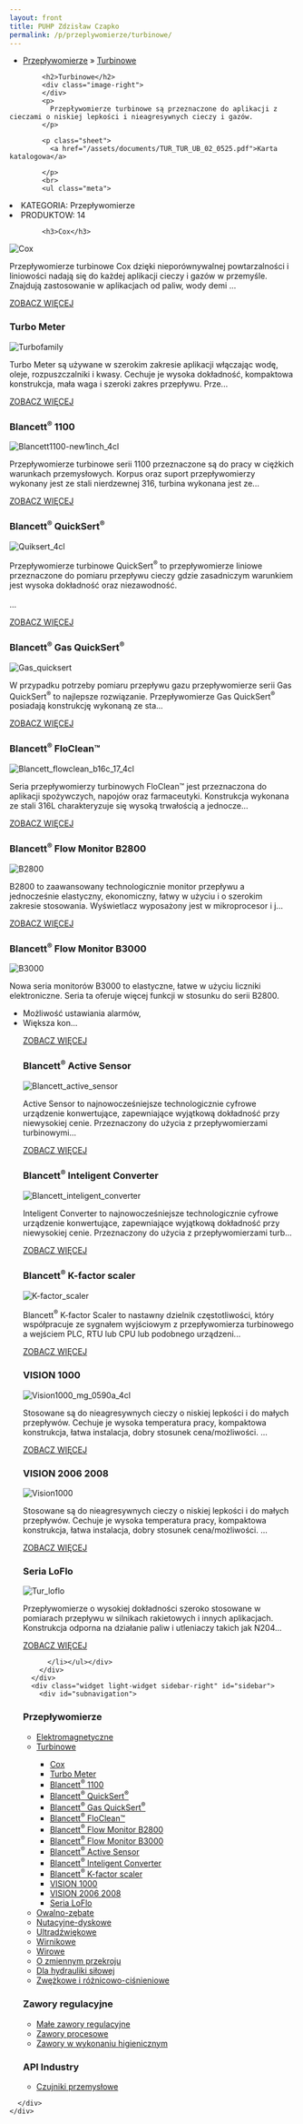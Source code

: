 ```yaml
---
layout: front
title: PUHP Zdzisław Czapko
permalink: /p/przeplywomierze/turbinowe/
---
```


<div id="content">
  <div class="wrapper-with-color-background">
    <div class="content-area-blog blog-background-sidebar-right">
      <div class="mainarea-left" id="mainarea">
        <div class="blogpost-blog3">
          <div class="post-content">
            <ul class="meta">
<li>
<a href="/p/przeplywomierze">Przepływomierze</a>
»
<a href="/p/przeplywomierze/turbinowe">Turbinowe</a>
</li>
</ul>

            <h2>Turbinowe</h2>
            <div class="image-right">
            </div>
            <p>
              Przepływomierze turbinowe są przeznaczone do aplikacji z cieczami o niskiej lepkości i nieagresywnych cieczy i gazów.
            </p>
            
            <p class="sheet">
              <a href="/assets/documents/TUR_TUR_UB_02_0525.pdf">Karta katalogowa</a>

            </p>
            <br>
            <ul class="meta">
<li>
KATEGORIA:
Przepływomierze
</li>
<li>
PRODUKTOW:
14
</li>
</ul>

            <h3>Cox</h3>
<span class="blog-img-wrapper">
<img alt="Cox" src="/assets/images/katalog_produktow/przeplywomierze/turbinowe/Cox.jpg">

</span>
<p>
Przepływomierze turbinowe Cox dzięki nieporównywalnej powtarzalności i liniowości nadają się do każdej aplikacji cieczy i gazów w przemyśle. Znajdują zastosowanie w aplikacjach od paliw, wody demi ...
</p>
<p class="separator">
<a class="more-link" href="/p/przeplywomierze/turbinowe/cox">
<span class="button-clear">ZOBACZ WIĘCEJ</span>
</a>

</p>
<h3>Turbo Meter</h3>
<span class="blog-img-wrapper">
<img alt="Turbofamily" src="/assets/images/katalog_produktow/przeplywomierze/turbinowe/TurboFamily.jpg">

</span>
<p>
Turbo Meter są używane w szerokim zakresie aplikacji włączając wodę, oleje, rozpuszczalniki i kwasy. Cechuje je wysoka dokładność, kompaktowa konstrukcja, mała waga i szeroki zakres przepływu. Prze...
</p>
<p class="separator">
<a class="more-link" href="/p/przeplywomierze/turbinowe/turbo-meter">
<span class="button-clear">ZOBACZ WIĘCEJ</span>
</a>

</p>
<h3>Blancett<sup>®</sup> 1100</h3>
<span class="blog-img-wrapper">
<img alt="Blancett1100-new1inch_4cl" src="/assets/images/katalog_produktow/przeplywomierze/turbinowe/Blancett1100-New1Inch_4Cl.png">

</span>
<p>
Przepływomierze turbinowe serii 1100 przeznaczone są do pracy w ciężkich warunkach przemysłowych. Korpus oraz suport przepływomierzy wykonany jest ze stali nierdzewnej 316, turbina wykonana jest ze...
</p>
<p class="separator">
<a class="more-link" href="/p/przeplywomierze/turbinowe/blancett-sup-sup-1100">
<span class="button-clear">ZOBACZ WIĘCEJ</span>
</a>

</p>
<h3>Blancett<sup>®</sup> QuickSert<sup>®</sup></h3>
<span class="blog-img-wrapper">
<img alt="Quiksert_4cl" src="/assets/images/katalog_produktow/przeplywomierze/turbinowe/Quiksert_4Cl.png">

</span>
<p>
Przepływomierze turbinowe QuickSert<sup>®</sup> to przepływomierze liniowe przeznaczone do pomiaru przepływu cieczy gdzie zasadniczym warunkiem jest wysoka dokładność oraz niezawodność.<br><br>...
</p>
<p class="separator">
<a class="more-link" href="/p/przeplywomierze/turbinowe/blancett-sup-sup-quicksert-sup-sup">
<span class="button-clear">ZOBACZ WIĘCEJ</span>
</a>

</p>
<h3>Blancett<sup>®</sup> Gas QuickSert<sup>®</sup></h3>
<span class="blog-img-wrapper">
<img alt="Gas_quicksert" src="/assets/images/katalog_produktow/przeplywomierze/turbinowe/Gas_QuickSert.png">

</span>
<p>
W przypadku potrzeby pomiaru przepływu gazu przepływomierze serii Gas QuickSert<sup>®</sup> to najlepsze rozwiązanie. Przepływomierze Gas QuickSert<sup>®</sup> posiadają konstrukcję wykonaną ze sta...
</p>
<p class="separator">
<a class="more-link" href="/p/przeplywomierze/turbinowe/blancett-sup-sup-gas-quicksert-sup-sup">
<span class="button-clear">ZOBACZ WIĘCEJ</span>
</a>

</p>
<h3>Blancett<sup>®</sup> FloClean™</h3>
<span class="blog-img-wrapper">
<img alt="Blancett_flowclean_b16c_17_4cl" src="/assets/images/katalog_produktow/przeplywomierze/turbinowe/Blancett_FlowClean_B16C_17_4Cl.png">

</span>
<p>
Seria przepływomierzy turbinowych FloClean™ jest przeznaczona do aplikacji spożywczych, napojów oraz farmaceutyki. Konstrukcja wykonana ze stali 316L charakteryzuje się wysoką trwałością a jednocze...
</p>
<p class="separator">
<a class="more-link" href="/p/przeplywomierze/turbinowe/blancett-sup-sup-floclean">
<span class="button-clear">ZOBACZ WIĘCEJ</span>
</a>

</p>
<h3>Blancett<sup>®</sup> Flow Monitor B2800</h3>
<span class="blog-img-wrapper">
<img alt="B2800" src="/assets/images/katalog_produktow/przeplywomierze/turbinowe/B2800.png">

</span>
<p>
B2800 to zaawansowany technologicznie monitor przepływu a jednocześnie elastyczny, ekonomiczny, łatwy w użyciu i o&nbsp;szerokim zakresie stosowania. Wyświetlacz wyposażony jest w mikroprocesor i j...
</p>
<p class="separator">
<a class="more-link" href="/p/przeplywomierze/turbinowe/blancett-sup-sup-flow-monitor-b2800">
<span class="button-clear">ZOBACZ WIĘCEJ</span>
</a>

</p>
<h3>Blancett<sup>®</sup> Flow Monitor B3000</h3>
<span class="blog-img-wrapper">
<img alt="B3000" src="/assets/images/katalog_produktow/przeplywomierze/turbinowe/B3000.png">

</span>
<p>
Nowa seria monitorów B3000 to elastyczne, łatwe w użyciu liczniki elektroniczne. Seria ta oferuje więcej funkcji w stosunku do serii B2800. </p><ul><li>Możliwość ustawiania alarmów,</li><li>Większa kon...
<p></p>
<p class="separator">
<a class="more-link" href="/p/przeplywomierze/turbinowe/blancett-sup-sup-flow-monitor-b3000">
<span class="button-clear">ZOBACZ WIĘCEJ</span>
</a>

</p>
<h3>Blancett<sup>®</sup> Active Sensor</h3>
<span class="blog-img-wrapper">
<img alt="Blancett_active_sensor" src="/assets/images/katalog_produktow/przeplywomierze/turbinowe/Blancett_Active_Sensor.png">

</span>
<p>
Active Sensor to najnowocześniejsze technologicznie cyfrowe urządzenie konwertujące, zapewniające wyjątkową dokładność przy niewysokiej cenie. Przeznaczony do użycia z przepływomierzami turbinowymi...
</p>
<p class="separator">
<a class="more-link" href="/p/przeplywomierze/turbinowe/blancett-sup-sup-active-sensor">
<span class="button-clear">ZOBACZ WIĘCEJ</span>
</a>

</p>
<h3>Blancett<sup>®</sup> Inteligent Converter</h3>
<span class="blog-img-wrapper">
<img alt="Blancett_inteligent_converter" src="/assets/images/katalog_produktow/przeplywomierze/turbinowe/Blancett_Inteligent_Converter.png">

</span>
<p>
Inteligent Converter to najnowocześniejsze technologicznie cyfrowe urządzenie konwertujące, zapewniające wyjątkową dokładność przy niewysokiej cenie. Przeznaczony do użycia z przepływomierzami turb...
</p>
<p class="separator">
<a class="more-link" href="/p/przeplywomierze/turbinowe/blancett-sup-sup-inteligent-converter">
<span class="button-clear">ZOBACZ WIĘCEJ</span>
</a>

</p>
<h3>Blancett<sup>®</sup> K-factor scaler</h3>
<span class="blog-img-wrapper">
<img alt="K-factor_scaler" src="/assets/images/katalog_produktow/przeplywomierze/turbinowe/K-factor_scaler.png">

</span>
<p>
Blancett<sup>®</sup> K-factor Scaler to nastawny dzielnik częstotliwości, który współpracuje ze sygnałem wyjściowym z przepływomierza turbinowego a wejściem PLC, RTU lub CPU lub podobnego urządzeni...
</p>
<p class="separator">
<a class="more-link" href="/p/przeplywomierze/turbinowe/blancett-sup-sup-k-factor-scaler">
<span class="button-clear">ZOBACZ WIĘCEJ</span>
</a>

</p>
<h3>VISION 1000</h3>
<span class="blog-img-wrapper">
<img alt="Vision1000_mg_0590a_4cl" src="/assets/images/katalog_produktow/przeplywomierze/turbinowe/Vision1000_MG_0590A_4Cl.jpg">

</span>
<p>
Stosowane są do nieagresywnych cieczy o&nbsp;niskiej lepkości i do małych przepływów. Cechuje je wysoka temperatura pracy, kompaktowa konstrukcja, łatwa instalacja, dobry stosunek cena/możliwości. ...
</p>
<p class="separator">
<a class="more-link" href="/p/przeplywomierze/turbinowe/vision-1000">
<span class="button-clear">ZOBACZ WIĘCEJ</span>
</a>

</p>
<h3>VISION 2006 2008</h3>
<span class="blog-img-wrapper">
<img alt="Vision1000" src="/assets/images/katalog_produktow/przeplywomierze/turbinowe/Vision1000.jpg">

</span>
<p>
Stosowane są do nieagresywnych cieczy o&nbsp;niskiej lepkości i do małych przepływów. Cechuje je wysoka temperatura pracy, kompaktowa konstrukcja, łatwa instalacja, dobry stosunek cena/możliwości. ...
</p>
<p class="separator">
<a class="more-link" href="/p/przeplywomierze/turbinowe/vision-2006-2008">
<span class="button-clear">ZOBACZ WIĘCEJ</span>
</a>

</p>
<h3>Seria LoFlo</h3>
<span class="blog-img-wrapper">
<img alt="Tur_loflo" src="/assets/images/katalog_produktow/przeplywomierze/turbinowe/TUR_LoFlo.jpg">

</span>
<p>
Przepływomierze o&nbsp;wysokiej dokładności szeroko stosowane w pomiarach przepływu w silnikach rakietowych i innych aplikacjach. Konstrukcja odporna na działanie paliw i&nbsp;utleniaczy takich jak N204...
</p>
<p class="separator">
<a class="more-link" href="/p/przeplywomierze/turbinowe/seria-loflo">
<span class="button-clear">ZOBACZ WIĘCEJ</span>
</a>

</p>

          </li></ul></div>
        </div>
      </div>
      <div class="widget light-widget sidebar-right" id="sidebar">
        <div id="subnavigation">
<h3>Przepływomierze</h3>
<ul class="subcategories">
<li class="category"><a href="/p/przeplywomierze/elektromagnetyczne">Elektromagnetyczne</a></li>
<li class="category"><a href="/p/przeplywomierze/turbinowe">Turbinowe</a></li>
<div class="light-widget">
<ul class="products">
<li class="product"><a href="/p/przeplywomierze/turbinowe/cox">Cox</a></li>
<li class="product"><a href="/p/przeplywomierze/turbinowe/turbo-meter">Turbo Meter</a></li>
<li class="product"><a href="/p/przeplywomierze/turbinowe/blancett-sup-sup-1100">Blancett<sup>®</sup> 1100</a></li>
<li class="product"><a href="/p/przeplywomierze/turbinowe/blancett-sup-sup-quicksert-sup-sup">Blancett<sup>®</sup> QuickSert<sup>®</sup></a></li>
<li class="product"><a href="/p/przeplywomierze/turbinowe/blancett-sup-sup-gas-quicksert-sup-sup">Blancett<sup>®</sup> Gas QuickSert<sup>®</sup></a></li>
<li class="product"><a href="/p/przeplywomierze/turbinowe/blancett-sup-sup-floclean">Blancett<sup>®</sup> FloClean™</a></li>
<li class="product"><a href="/p/przeplywomierze/turbinowe/blancett-sup-sup-flow-monitor-b2800">Blancett<sup>®</sup> Flow Monitor B2800</a></li>
<li class="product"><a href="/p/przeplywomierze/turbinowe/blancett-sup-sup-flow-monitor-b3000">Blancett<sup>®</sup> Flow Monitor B3000</a></li>
<li class="product"><a href="/p/przeplywomierze/turbinowe/blancett-sup-sup-active-sensor">Blancett<sup>®</sup> Active Sensor</a></li>
<li class="product"><a href="/p/przeplywomierze/turbinowe/blancett-sup-sup-inteligent-converter">Blancett<sup>®</sup> Inteligent Converter</a></li>
<li class="product"><a href="/p/przeplywomierze/turbinowe/blancett-sup-sup-k-factor-scaler">Blancett<sup>®</sup> K-factor scaler</a></li>
<li class="product"><a href="/p/przeplywomierze/turbinowe/vision-1000">VISION 1000</a></li>
<li class="product"><a href="/p/przeplywomierze/turbinowe/vision-2006-2008">VISION 2006 2008</a></li>
<li class="product"><a href="/p/przeplywomierze/turbinowe/seria-loflo">Seria LoFlo</a></li>
</ul>
</div>
<li class="category"><a href="/p/przeplywomierze/owalno-zebate">Owalno-zębate</a></li>
<li class="category"><a href="/p/przeplywomierze/nutacyjne-dyskowe">Nutacyjne-dyskowe</a></li>
<li class="category"><a href="/p/przeplywomierze/ultradzwiekowe">Ultradźwiękowe</a></li>
<li class="category"><a href="/p/przeplywomierze/wirnikowe">Wirnikowe</a></li>
<li class="category"><a href="/p/przeplywomierze/wirowe">Wirowe</a></li>
<li class="category"><a href="/p/przeplywomierze/o-zmiennym-przekroju">O zmiennym przekroju</a></li>
<li class="category"><a href="/p/przeplywomierze/dla-hydrauliki-silowej">Dla hydrauliki siłowej</a></li>
<li class="category"><a href="/p/przeplywomierze/zwezkowe-i-roznicowo-cisnieniowe">Zwężkowe i różnicowo-ciśnieniowe</a></li>
</ul>
<h3>Zawory regulacyjne</h3>
<ul class="subcategories">
<li class="category"><a href="/p/zawory-regulacyjne/male-zawory-regulacyjne">Małe zawory regulacyjne</a></li>
<li class="category"><a href="/p/zawory-regulacyjne/zawory-procesowe">Zawory procesowe</a></li>
<li class="category"><a href="/p/zawory-regulacyjne/zawory-w-wykonaniu-higienicznym">Zawory w wykonaniu higienicznym</a></li>
</ul>
<h3>API Industry</h3>
<ul class="subcategories">
<li class="category"><a href="/p/api-industry/czujniki-przemyslowe">Czujniki przemysłowe</a></li>
</ul>
</div>

        
      </div>
    </div>
  </div>
</div>